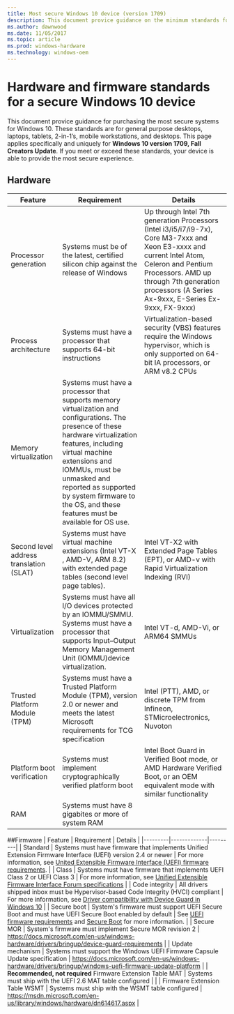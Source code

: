```yaml
---
title: Most secure Windows 10 device (version 1709)
description: This document provice guidance on the minimum standards for purchasing the most secure systems for Windows 10. 
ms.author: dawnwood
ms.date: 11/05/2017
ms.topic: article
ms.prod: windows-hardware
ms.technology: windows-oem
---
```

# Hardware and firmware standards for a secure Windows 10 device
This document provice guidance for purchasing the most secure systems for Windows 10.  These standards are for general purpose desktops, laptops, tablets, 2-in-1’s, mobile workstations, and desktops. This page applies specifically and uniquely for **Windows 10 version 1709, Fall Creators Update**. If you meet or exceed these standards, your device is able to provide the most secure experience. 

## Hardware

| Feature | Requirement | Details |
|---------|-------------|---------|
| Processor generation | Systems must be of the latest, certified silicon chip against the release of Windows | Up through Intel 7th generation Processors (Intel i3/i5/i7/i9-7x), Core M3-7xxx and Xeon E3-xxxx and current Intel Atom, Celeron and Pentium Processors.   AMD up through 7th generation processors (A Series Ax-9xxx, E-Series Ex-9xxx, FX-9xxx)|
| Process architecture | Systems must have a processor that supports 64-bit instructions | Virtualization-based security (VBS) features require the Windows hypervisor, which is only supported on 64-bit IA processors, or ARM v8.2 CPUs |
| Memory virtualization | Systems must have a processor that supports memory virtualization and configurations. The presence of these hardware virtualization features, including virtual machine extensions and IOMMUs, must be unmasked and reported as supported by system firmware to the OS, and these features must be available for OS use. |
| Second level address translation (SLAT) | Systems must have virtual machine extensions (Intel VT-X , AMD-V, ARM 8.2) with extended page tables (second level page tables). | Intel VT-X2 with Extended Page Tables (EPT), or AMD-v with Rapid Virtualization Indexing (RVI) | 
| Virtualization | Systems must have all I/O devices protected by an IOMMU/SMMU. Systems must have a processor that supports Input–Output Memory Management Unit (IOMMU)device virtualization. | Intel VT-d, AMD-Vi, or ARM64 SMMUs |
| Trusted Platform Module (TPM) | Systems must have a Trusted Platform Module (TPM), version 2.0 or newer and meets the latest Microsoft requirements for TCG specification | Intel (PTT), AMD, or discrete TPM from Infineon, STMicroelectronics, Nuvoton |
| Platform boot verification | Systems must implement cryptographically verified platform boot | Intel Boot Guard in Verified Boot mode, or AMD Hardware Verified Boot, or an OEM equivalent mode with similar functionality |
| RAM | Systems must have 8 gigabites or more of system RAM | |

##Firmware
| Feature | Requirement | Details |
|---------|-------------|---------|
| Standard | Systems must have firmware that implements Unified Extension Firmware Interface (UEFI) version 2.4 or newer | For more information, see [United Extensible Firmware Interface (UEFI) firmware requirements](OEM0UEFI.md). |
| Class | Systems must have firmware that implements UEFI Class 2 or UEFI Class 3 | For more information, see [Unified Extensible Firmware Interface Forum specifications](http://uefi.org/specifications) |
| Code integrity | All drivers shipped inbox must be Hypervisor-based Code Integrity (HVCI) compliant | For more information, see [Driver compatibility with Device Guard in Windows 10](https://blogs.msdn.microsoft.com/windows_hardware_certification/2015/05/22/driver-compatibility-with-device-guard-in-windows-10/) |
| Secure boot | System's firmware must support UEFI Secure Boot and must have UEFI Secure Boot enabled by default | See [UEFI firmware requirements](OEM-UEFI.md) and [Secure Boot](OEM-secure-boot.md) for more information. |
| Secure MOR | System's firmware must implement Secure MOR revision 2 | https://docs.microsoft.com/en-us/windows-hardware/drivers/bringup/device-guard-requirements |
| Update mechanism | Systems must support the Windows UEFI Firmware Capsule Update specification | https://docs.microsoft.com/en-us/windows-hardware/drivers/bringup/windows-uefi-firmware-update-platform |
| **Recommended, not required** Firmware Extension Table MAT | Systems must ship with the UEFI 2.6 MAT table configured | |
| Firmware Extension Table WSMT | Systems must ship with the WSMT table configured | https://msdn.microsoft.com/en-us/library/windows/hardware/dn614617.aspx |


 